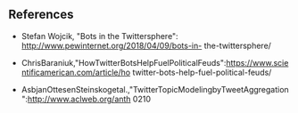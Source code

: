 ## References
  * Stefan Wojcik, "Bots in the Twittersphere": http://www.pewinternet.org/2018/04/09/bots-in- the-twittersphere/
  
  * ChrisBaraniuk,"HowTwitterBotsHelpFuelPoliticalFeuds":https://www.scientificamerican.com/article/ho twitter-bots-help-fuel-political-feuds/

  * AsbjanOttesenSteinskogetal.,"TwitterTopicModelingbyTweetAggregation":http://www.aclweb.org/anth 0210
